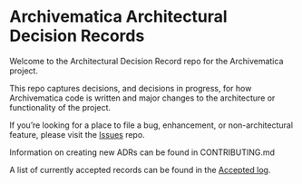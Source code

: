 # Archivematica Architectural Decision Records

Welcome to the Architectural Decision Record repo for the Archivematica project.

This repo captures decisions, and decisions in progress, for how Archivematica code is written and major changes to the architecture or functionality of the project.

If you’re looking for a place to file a bug, enhancement, or non-architectural feature, please visit the [Issues](https://github.com/archivematica/Issues) repo.

Information on creating new ADRs can be found in CONTRIBUTING.md

A list of currently accepted records can be found in the [Accepted log](accepted-log.md).

